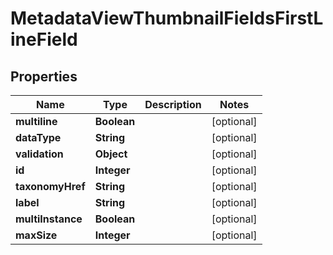 

# MetadataViewThumbnailFieldsFirstLineField


## Properties

| Name | Type | Description | Notes |
|------------ | ------------- | ------------- | -------------|
|**multiline** | **Boolean** |  |  [optional] |
|**dataType** | **String** |  |  [optional] |
|**validation** | **Object** |  |  [optional] |
|**id** | **Integer** |  |  [optional] |
|**taxonomyHref** | **String** |  |  [optional] |
|**label** | **String** |  |  [optional] |
|**multiInstance** | **Boolean** |  |  [optional] |
|**maxSize** | **Integer** |  |  [optional] |



